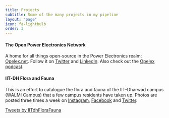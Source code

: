 ```yaml
---
title: Projects
subtitle: Some of the many projects in my pipeline
layout: "page"
icon: fa-lightbulb
order: 3
---
```



#### The Open Power Electronics Network
A home for all things open-source in the Power Electronics realm: [Opelex.net](http://opelex.net). Follow it on [Twitter](https://twitter.com/opelexnet) and [LinkedIn](https://www.linkedin.com/company/opelex). Also check out the [Opelex podcast](https://opelex.net/podcast/).


#### IIT-DH Flora and Fauna
This is an effort to catalogue the flora and fauna of the IIT-Dharwad campus (WALMI Campus) that a few campus residents have taken up. Photos are posted three times a week on [Instagram](https://www.instagram.com/iitdhflorafauna/), [Facebook](https://www.facebook.com/pages/category/Environmental-Conservation-Organization/IITDH-Flora-and-Fauna-113679577040064/) and [Twitter](https://twitter.com/iitdhflorafauna).

<a class="twitter-timeline" data-width="300" data-height="600" data-dnt="true" data-theme="light" href="https://twitter.com/IITdhFloraFauna?ref_src=twsrc%5Etfw">Tweets by IITdhFloraFauna</a> <script async src="https://platform.twitter.com/widgets.js" charset="utf-8"></script>
